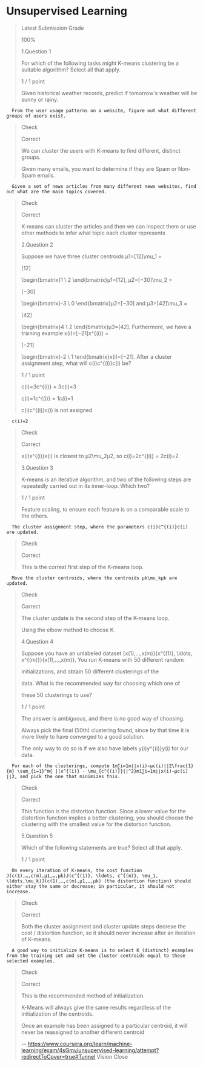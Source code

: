# Unsupervised Learning
> 
> Latest Submission Grade
> 
> 100%
> 
>  1.Question 1
> 
> For which of the following tasks might K-means clustering be a suitable algorithm? Select all that apply.
> 
> 1 / 1 point 
> 
>  Given historical weather records, predict if tomorrow's weather will be sunny or rainy. 
> 

      From the user usage patterns on a website, figure out what different groups of users exist. 
> 
> Check
> 
> Correct
> 
> We can cluster the users with K-means to find different, distinct groups.
> 
>  Given many emails, you want to determine if they are Spam or Non-Spam emails. 
> 

      Given a set of news articles from many different news websites, find out what are the main topics covered. 
> 
> Check
> 
> Correct
> 
> K-means can cluster the articles and then we can inspect them or use other methods to infer what topic each cluster represents
> 
>  2.Question 2
> 
> Suppose we have three cluster centroids μ1=[12]\mu_1 =
> 
> [12]
> 
> \begin{bmatrix}1 \\ 2 \end{bmatrix}μ1​=[12​], μ2=[−30]\mu_2 =
> 
> [−30]
> 
> \begin{bmatrix}-3 \\ 0 \end{bmatrix}μ2​=[−30​] and μ3=[42]\mu_3 =
> 
> [42]
> 
> \begin{bmatrix}4 \\ 2 \end{bmatrix}μ3​=[42​]. Furthermore, we have a training example x(i)=[−21]x^{(i)} =
> 
> [−21]
> 
> \begin{bmatrix}-2 \\ 1 \end{bmatrix}x(i)=[−21​]. After a cluster assignment step, what will c(i)c^{(i)}c(i) be?
> 
> 1 / 1 point 
> 
>  c(i)=3c^{(i)} = 3c(i)=3 
> 
>  c(i)=1c^{(i)} = 1c(i)=1 
> 
>  c(i)c^{(i)}c(i) is not assigned 
> 

      c(i)=2 
> 
> Check
> 
> Correct
> 
> x(i)x^{(i)}x(i) is closest to μ2\mu_2μ2​, so c(i)=2c^{(i)} = 2c(i)=2
> 
>  3.Question 3
> 
> K-means is an iterative algorithm, and two of the following steps are repeatedly carried out in its inner-loop. Which two?
> 
> 1 / 1 point 
> 
>  Feature scaling, to ensure each feature is on a comparable scale to the others. 
> 

      The cluster assignment step, where the parameters c(i)c^{(i)}c(i) are updated. 
> 
> Check
> 
> Correct
> 
> This is the correst first step of the K-means loop.
> 

      Move the cluster centroids, where the centroids μk\mu_kμk​ are updated. 
> 
> Check
> 
> Correct
> 
> The cluster update is the second step of the K-means loop.
> 
>  Using the elbow method to choose K. 
> 
>  4.Question 4
> 
> Suppose you have an unlabeled dataset {x(1),…,x(m)}\{x^{(1)}, \ldots, x^{(m)}\}{x(1),…,x(m)}. You run K-means with 50 different random
> 
> initializations, and obtain 50 different clusterings of the
> 
> data. What is the recommended way for choosing which one of
> 
> these 50 clusterings to use?
> 
> 1 / 1 point 
> 
>  The answer is ambiguous, and there is no good way of choosing. 
> 
>  Always pick the final (50th) clustering found, since by that time it is more likely to have converged to a good solution. 
> 
>  The only way to do so is if we also have labels y(i)y^{(i)}y(i) for our data. 
> 

      For each of the clusterings, compute 1m∑i=1m∣∣x(i)−μc(i)∣∣2\frac{1}{m} \sum_{i=1}^m{ ||x^{(i)} - \mu_{c^{(i)}}||^2}m1​∑i=1m​∣∣x(i)−μc(i)​∣∣2, and pick the one that minimizes this. 
> 
> Check
> 
> Correct
> 
> This function is the distortion function. Since a lower value for the distortion function implies a better clustering, you should choose the clustering with the smallest value for the distortion function.
> 
>  5.Question 5
> 
> Which of the following statements are true? Select all that apply.
> 
> 1 / 1 point 
> 

      On every iteration of K-means, the cost function J(c(1),…,c(m),μ1,…,μk)J(c^{(1)}, \ldots, c^{(m)}, \mu_1, \ldots,\mu_k)J(c(1),…,c(m),μ1​,…,μk​) (the distortion function) should either stay the same or decrease; in particular, it should not increase. 
> 
> Check
> 
> Correct
> 
> Both the cluster assignment and cluster update steps decrese the cost / distortion function, so it should never increase after an iteration of K-means.
> 

      A good way to initialize K-means is to select K (distinct) examples from the training set and set the cluster centroids equal to these selected examples. 
> 
> Check
> 
> Correct
> 
> This is the recommended method of initialization.
> 
>  K-Means will always give the same results regardless of the initialization of the centroids. 
> 
>  Once an example has been assigned to a particular centroid, it will never be reassigned to another different centroid
>
> -- https://www.coursera.org/learn/machine-learning/exam/4sGmv/unsupervised-learning/attempt?redirectToCover=true#Tunnel Vision Close
